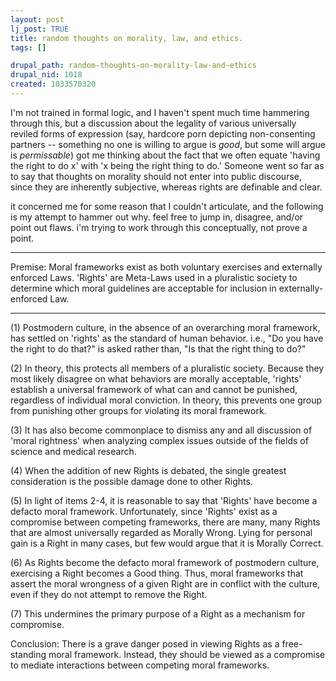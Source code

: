 ```yaml
--- 
layout: post
lj_post: TRUE
title: random thoughts on morality, law, and ethics.
tags: []

drupal_path: random-thoughts-on-morality-law-and-ethics
drupal_nid: 1018
created: 1033570320
---
```

I'm not trained in formal logic, and I haven't spent much time hammering through this, but a discussion about the legality of various universally reviled forms of expression (say, hardcore porn depicting non-consenting partners -- something no one is willing to argue is *good*, but some will argue is *permissable*) got me thinking about the fact that we often equate 'having the right to do x' with 'x being the right thing to do.' Someone went so far as to say that thoughts on morality should not enter into public discourse, since they are inherently subjective, whereas rights are definable and clear.

it concerned me for some reason that I couldn't articulate, and the following is my attempt to hammer out why. feel free to jump in, disagree, and/or point out flaws. i'm trying to work through this conceptually, not prove a point.

---

Premise: Moral frameworks exist as both voluntary exercises and externally enforced Laws. 'Rights' are Meta-Laws used in a pluralistic society to determine which moral guidelines are acceptable for inclusion in externally-enforced Law.

---

(1) Postmodern culture, in the absence of an overarching moral framework, has settled on 'rights' as the standard of human behavior. i.e., "Do you have the right to do that?" is asked rather than, "Is that the right thing to do?"

(2) In theory, this protects all members of a pluralistic society. Because they most likely disagree on what behaviors are morally acceptable, 'rights' establish a universal framework of what can and cannot be punished, regardless of individual moral conviction. In theory, this prevents one group from punishing other groups for violating its moral framework.

(3) It has also become commonplace to dismiss any and all discussion of 'moral rightness' when analyzing complex issues outside of the fields of science and medical research.

(4) When the addition of new Rights is debated, the single greatest consideration is the possible damage done to other Rights.

(5) In light of items 2-4, it is reasonable to say that 'Rights' have become a defacto moral framework. Unfortunately, since 'Rights' exist as a compromise between competing frameworks, there are many, many Rights that are almost universally regarded as Morally Wrong. Lying for personal gain is a Right in many cases, but few would argue that it is Morally Correct.

(6) As Rights become the defacto moral framework of postmodern culture, exercising a Right becomes a Good thing. Thus, moral frameworks that assert the moral wrongness of a given Right are in conflict with the culture, even if they do not attempt to remove the Right.

(7) This undermines the primary purpose of a Right as a mechanism for compromise.

Conclusion: There is a grave danger posed in viewing Rights as a free-standing moral framework. Instead, they should be viewed as a compromise to mediate interactions between competing moral frameworks.
